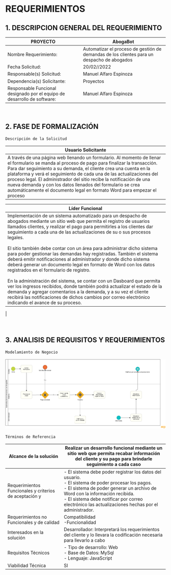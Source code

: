 # REQUERIMIENTOS



## 1. DESCRIPCION GENERAL DEL REQUERIMIENTO

| PROYECTO | AbogaBot |
| -------- | -------- |
| Nombre Requerimiento: | Automatizar el proceso de gestión de demandas de los clientes para un despacho de abogados |
| Fecha Solicitud: | 20/02//2022 |
| Responsable(s) Solicitud: | Manuel Alfaro Espinoza |
| Dependencia(s) Solicitante: | Proyectos |
| Responsable Funcional designado por el equipo de desarrollo de software: | Manuel Alfaro Espinoza |

<br>

## 2.	FASE DE FORMALIZACIÓN

```sh
Descripción de la Solicitud
```
| Usuario Solicitante |
| -------------------- |
| A través de una página web llenando un formulario. Al momento de llenar el formulario se manda al proceso de pago para finalizar la transacción. Para dar seguimiento a su demanda, el cliente crea una cuenta en la plataforma y verá el seguimiento de cada una de las actualizaciones del proceso legal. El administrador del sitio recibe la notificación de una nueva demanda y con los datos llenados del formulario se crea automáticamente el documento legal en formato Word para empezar el proceso |

| Líder Funcional |
| --------------- |
| Implementación de un sistema automatizado para un despacho de abogados mediante un sitio web que permita el registro de usuarios llamados clientes, y realizar el pago para permitirles a los clientes dar seguimiento a cada una de las actualizaciones de su o sus procesos legales.<br><br>El sitio también debe contar con un área para administrar dicho sistema para poder gestionar las demandas hay registradas. También el sistema deberá emitir notificaciones al administrador y donde dicho sistema deberá generar un documento legal en formato de Word con los datos registrados en el formulario de registro.<br><br>En la administración del sistema, se contar con un Dasboard que permita ver los ingresos recibidos, donde también podrá actualizar el estado de la demanda y agregar comentarios a la demanda, y a su vez el cliente recibirá las notificaciones de dichos cambios por correo electrónico indicando el avance de su proceso.
 |  

<br>

 ## 3.	ANALISIS DE REQUISITOS Y REQUERIMIENTOS 


 ```sh
Modelamiento de Negocio
```

![BMN](/resources/MBN.png)


 ```sh
Términos de Referencia
```

| Alcance de la solución  | Realizar un desarrollo funcional mediante un sitio web que permita recabar información del cliente y su pago para brindarle seguimiento a cada caso |
| ----------------------- | ----------------------------------------------------- |
| Requerimientos Funcionales y criterios de aceptación y | - El sistema debe poder registrar los datos del usuario.<br>- El sistema de poder procesar los pagos.<br>- El sistema de poder generar un archivo de Word con la información recibida.<br>- El sistema debe notificar por correo electrónico las actualizaciones hechas por el administrador. |
| Requerimientos no Funcionales y de calidad | Compatibilidad<br> -Funcionalidad |
| Interesados en la solución | Desarrollador: Interpretará los requerimientos del cliente y lo llevara la codificación necesaria para llevarlo a cabo |
| Requisitos Técnicos | - Tipo de desarrollo: Web<br>- Base de Datos: MySql<br>- Lenguaje: JavaScript |
| Viabilidad Técnica | SI |
